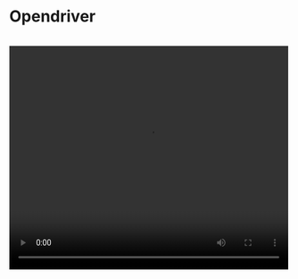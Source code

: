 # Opendriver
<br>
<video width="500" height="400" autoplay>
  <source src="opendriver.mp4" type="video/mp4">
</video>
